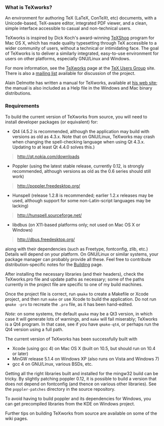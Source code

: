 ### What is TeXworks? ###

An environment for authoring TeX (LaTeX, ConTeXt, etc) documents, with a Unicode-based, TeX-aware editor, integrated PDF viewer, and a clean, simple interface accessible to casual and non-technical users.

TeXworks is inspired by Dick Koch's award-winning [TeXShop](http://www.uoregon.edu/~koch/texshop/) program for Mac OS X, which has made quality typesetting through TeX accessible to a wider community of users, without a technical or intimidating face. The goal of TeXworks is to deliver a similarly integrated, easy-to-use environment for users on other platforms, especially GNU/Linux and Windows.

For more information, see the [TeXworks](http://tug.org/texworks/) page at the [TeX Users Group](http://tug.org/) site. There is also a [mailing list](http://tug.org/mailman/listinfo/texworks/) available for discussion of the project.

Alain Delmotte has written a manual for TeXworks, available at [his web site](http://www.leliseron.org/texworks/); the manual is also included as a Help file in the Windows and Mac binary distributions.

### Requirements ###

To build the current version of TeXworks from source, you will need to install developer packages (or equivalent) for:

  * Qt4 (4.5.2 is recommended, although the application may build with versions as old as 4.3.x. Note that on GNU/Linux, TeXworks may crash when changing the spell-checking language when using Qt 4.3.x. Updating to at least Qt 4.4.0 solves this.)
> http://qt.nokia.com/downloads

  * Poppler (using the latest stable release, currently 0.12, is strongly recommended, although versions as old as the 0.6 series should still work)
> http://poppler.freedesktop.org/

  * Hunspell (release 1.2.8 is recommended; earlier 1.2.x releases may be used, although support for some non-Latin-script languages may be lacking)
> http://hunspell.sourceforge.net/

  * libdbus (on X11-based platforms only; not used on Mac OS X or Windows)
> http://dbus.freedesktop.org/

along with their dependencies (such as Freetype, fontconfig, zlib, etc.) Details will depend on your platform. On GNU/Linux or similar systems, your package manager can probably provide all these. Feel free to contribute distribution-specific notes for the [Building](Building.md) page.

After installing the necessary libraries (and their headers), check the TeXworks.pro file and update paths as necessary; some of the paths currently in the project file are specific to one of my build machines.

Once the project file is correct, run `qmake` to create a Makefile or Xcode project, and then run `make` or use Xcode to build the application. Do not run `qmake -pro` to recreate the `.pro` file, as it has been hand-edited.

_Note:_ on some systems, the default `qmake` may be a Qt3 version, in which case it will generate lots of warnings, and `make` will fail miserably; TeXworks is a Qt4 program. In that case, see if you have `qmake-qt4`, or perhaps run the Qt4 version using a full path.

The current version of TeXworks has been successfully built with

  * Xcode (using gcc 4) on Mac OS X (built on 10.5, but should run on 10.4 or later)
  * MinGW release 5.1.4 on Windows XP (also runs on Vista and Windows 7)
  * gcc 4 on GNU/Linux, various BSDs, etc.

Getting all the right libraries built and installed for the mingw32 build can be tricky. By slightly patching poppler 0.12, it is possible to build a version that does not depend on fontconfig (and thence on various other libraries). See the `poppler-patches` directory in the source repository.

To avoid having to build poppler and its dependencies for Windows, you can get precompiled libraries from the KDE on Windows project.

Further tips on building TeXworks from source are available on some of the wiki pages.